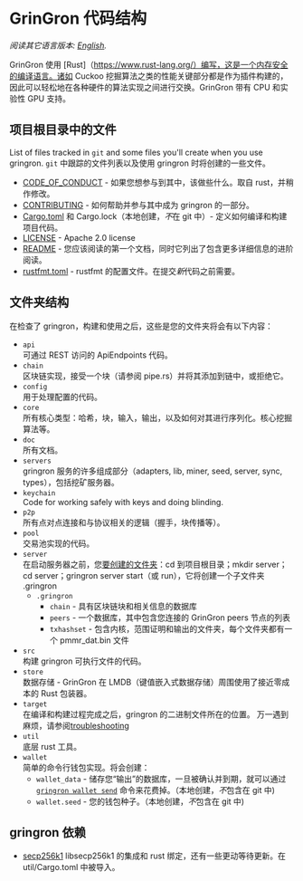 # GrinGron 代码结构

*阅读其它语言版本: [English](../code_structure.md).*

GrinGron 使用 [Rust]（https://www.rust-lang.org/）编写，这是一个内存安全的编译语言。诸如 Cuckoo 挖掘算法之类的性能关键部分都是作为插件构建的，因此可以轻松地在各种硬件的算法实现之间进行交换。GrinGron 带有 CPU 和实验性 GPU 支持。

## 项目根目录中的文件

List of files tracked in `git` and some files you'll create when you use gringron.
`git` 中跟踪的文件列表以及使用 gringron 时将创建的一些文件。

- [CODE_OF_CONDUCT](../CODE_OF_CONDUCT.md) - 如果您想参与到其中，该做些什么。取自 rust，并稍作修改。
- [CONTRIBUTING](../CONTRIBUTING.md) - 如何帮助并参与其中成为 gringron 的一部分。
- [Cargo.toml](../Cargo.toml) 和 Cargo.lock（本地创建，*不*在 git 中）- 定义如何编译和构建项目代码。
- [LICENSE](../LICENSE) - Apache 2.0 license
- [README](../README.md) - 您应该阅读的第一个文档，同时它列出了包含更多详细信息的进阶阅读。
- [rustfmt.toml](../rustfmt.toml) - rustfmt 的配置文件。在提交*新*代码之前需要。

## 文件夹结构

在检查了 gringron，构建和使用之后，这些是您的文件夹将会有以下内容：

- `api`\
 可通过 REST 访问的 ApiEndpoints 代码。
- `chain`\
 区块链实现，接受一个块（请参阅 pipe.rs）并将其添加到链中，或拒绝它。
- `config`\
 用于处理配置的代码。
- `core`\
 所有核心类型：哈希，块，输入，输出，以及如何对其进行序列化。核心挖掘算法等。
- `doc`\
 所有文档。
- `servers`\
 gringron 服务的许多组成部分（adapters, lib, miner, seed, server, sync, types），包括挖矿服务器。
- `keychain`\
 Code for working safely with keys and doing blinding.
- `p2p`\
 所有点对点连接和与协议相关的逻辑（握手，块传播等）。
- `pool`\
 交易池实现的代码。
- `server`\
 在启动服务器之前，您[要创建的文件夹](build_ZH-CN.md)：cd 到项目根目录；mkdir server；cd server；gringron server start（或 run），它将创建一个子文件夹 .gringron
  - `.gringron`
    - `chain` - 具有区块链块和相关信息的数据库
    - `peers` - 一个数据库，其中包含您连接的 GrinGron peers 节点的列表
    - `txhashset` - 包含内核，范围证明和输出的文件夹，每个文件夹都有一个 pmmr_dat.bin 文件
- `src`\
  构建 gringron 可执行文件的代码。
- `store`\
  数据存储 - GrinGron 在 LMDB（键值嵌入式数据存储）周围使用了接近零成本的 Rust 包装器。
- `target`\
  在编译和构建过程完成之后，gringron 的二进制文件所在的位置。
  万一遇到麻烦，请参阅[troubleshooting](https://github.com/groncoin/docs/wiki/Troubleshooting)
- `util`\
  底层 rust 工具。
- `wallet`\
  简单的命令行钱包实现。将会创建：
  - `wallet_data` - 储存您“输出”的数据库，一旦被确认并到期，就可以通过 [`gringron wallet send`](wallet/usage.md) 命令来花费掉。（本地创建，*不*包含在 git 中)
  - `wallet.seed` - 您的钱包种子。（本地创建，*不*包含在 git 中)

## gringron 依赖

- [secp256k1](https://github.com/groncoin/rust-secp256k1-zkp)
  libsecp256k1 的集成和 rust 绑定，还有一些更动等待更新。在 util/Cargo.toml 中被导入。
